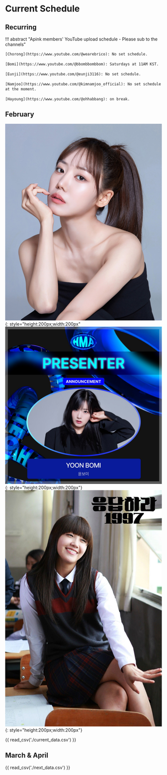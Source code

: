 # Current Schedule

## Recurring

!!! abstract "Apink members' YouTube upload schedule - Please sub to the channels"

    [Chorong](https://www.youtube.com/@wearebrico): No set schedule.

    [Bomi](https://www.youtube.com/@bbombbombbom): Saturdays at 11AM KST.

    [Eunji](https://www.youtube.com/@eunji3116): No set schedule.

    [Namjoo](https://www.youtube.com/@kimnamjoo_official): No set schedule at the moment.

    [Hayoung](https://www.youtube.com/@ohhabbang): on break.

## February

![Namjoo 💜 Valentine's Day Special Live Clip](../assets/images/event_images/Namjoo_profile.jpeg){: style="height:200px;width:200px"
![Bomi Presenting at the Hanteo Music Awards](<../assets/images/event_images/Bomi - HMA.jpeg>){: style="height:200px;width:200px"}
![Reply 1997 - Special Program for 20th K-Wave Anniversay Celebration](../assets/images/event_images/Reply1997_Eunji.jpg){: style="height:200px;width:200px"}

{{ read_csv('./current_data.csv') }}

## March & April

{{ read_csv('./next_data.csv') }}
